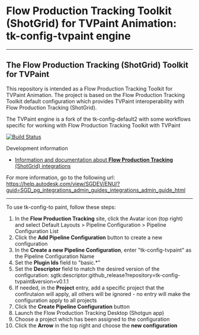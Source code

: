 # Flow Production Tracking Toolkit (ShotGrid) for TVPaint Animation: tk-config-tvpaint engine

-------------------------------------------------------------------------
The Flow Production Tracking (ShotGrid) Toolkit for TVPaint
-------------------------------------------------------------------------

This repository is intended as a Flow Production Tracking Toolkit for TVPaint Animation.
The project is based on the Flow Production Tracking Toolkit default configuration
which provides TVPaint interoperability with Flow Production Tracking (ShotGrid).

The TVPaint engine is a fork of the tk-config-default2 with some workflows specific for working with Flow
Production Tracking Toolkit with TVPaint

[![Build Status](https://dev.azure.com/shotgun-ecosystem/Toolkit/_apis/build/status/Configs/tk-config-default2?branchName=master)](https://dev.azure.com/shotgun-ecosystem/Toolkit/_build/latest?definitionId=49&branchName=master)

Development information
- [Information and documentation about **Flow Production Tracking** (ShotGrid) integrations](https://help.autodesk.com/view/SGSUB/ENU/)

For more information, go to the following url:
https://help.autodesk.com/view/SGDEV/ENU/?guid=SGD_pg_integrations_admin_guides_integrations_admin_guide_html

-------------------------------------------------------------------------

To use tk-config-to paint, follow these steps:

1. In the **Flow Production Tracking** site, click the Avatar icon (top right) and select Default Layouts > Pipeline Configuration > Pipeline Configuration List
2. Click the **Add Pipeline Configuration** button to create a new configuration
3. In the **Create a new Pipeline Configuration**, enter "tk-config-tvpaint" as the Pipeline Configuration Name
4. Set the **Plugin Ids** field to "basic.*"
5. Set the **Descriptor** field to match the desired version of the configuration:
sgtk:descriptor:github_release?repository=tk-config-tvpaint&version=v0.1.1
8. If needed, in the **Project** entry, add a specific project that the confirutaion will apply, all others will be ignored - no entry will make the configuration apply to all projects
9. Click the **Create Pipeline Configuration** button
10. Launch the Flow Production Tracking Desktop (Shotgun app)
11. Choose a project which has been assigned to the configuration
12. Click the **Arrow** in the top right and choose the **new configuration**
